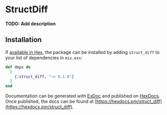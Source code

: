 # StructDiff

**TODO: Add description**

## Installation

If [available in Hex](https://hex.pm/docs/publish), the package can be installed
by adding `struct_diff` to your list of dependencies in `mix.exs`:

```elixir
def deps do
  [
    {:struct_diff, "~> 0.1.0"}
  ]
end
```

Documentation can be generated with [ExDoc](https://github.com/elixir-lang/ex_doc)
and published on [HexDocs](https://hexdocs.pm). Once published, the docs can
be found at [https://hexdocs.pm/struct_diff](https://hexdocs.pm/struct_diff).

